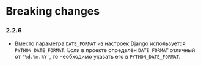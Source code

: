 # Breaking changes

### 2.2.6
* Вместо параметра `DATE_FORMAT` из настроек Django используется 
 `PYTHON_DATE_FORMAT`. Если в проекте определён `DATE_FORMAT`
 отличный от `'%d.%m.%Y'`, то необходимо указать его в `PYTHON_DATE_FORMAT`. 